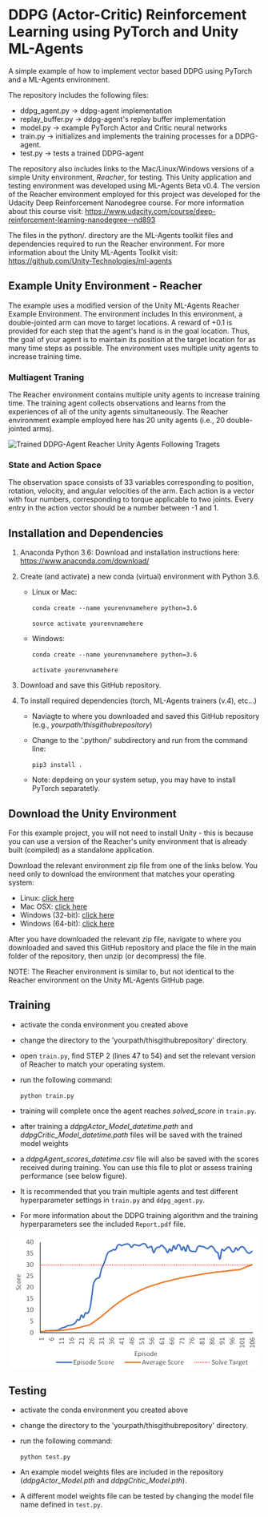 # DDPG (Actor-Critic) Reinforcement Learning using PyTorch and Unity ML-Agents
A simple example of how to implement vector based DDPG using PyTorch and a ML-Agents environment.

The repository includes the following files:
- ddpg_agent.py -> ddpg-agent implementation
- replay_buffer.py -> ddpg-agent's replay buffer implementation
- model.py -> example PyTorch Actor and Critic neural networks
- train.py -> initializes and implements the training processes for a DDPG-agent.
- test.py -> tests a trained DDPG-agent

The repository also includes links to the Mac/Linux/Windows versions of a simple Unity environment, *Reacher*, for testing.
This Unity application and testing environment was developed using ML-Agents Beta v0.4. The version of the Reacher environment employed for this project was developed for the Udacity Deep Reinforcement Nanodegree course. For more information about this course visit: https://www.udacity.com/course/deep-reinforcement-learning-nanodegree--nd893

The files in the python/. directory are the ML-Agents toolkit files and dependencies required to run the Reacher environment.
For more information about the Unity ML-Agents Toolkit visit: https://github.com/Unity-Technologies/ml-agents

## Example Unity Environment - Reacher
The example uses a modified version of the Unity ML-Agents Reacher Example Environment.
The environment includes In this environment, a double-jointed arm can move to target locations. 
A reward of +0.1 is provided for each step that the agent's hand is in the goal location. 
Thus, the goal of your agent is to maintain its position at the target location for as many 
time steps as possible. The environment uses multiple unity agents to increase training time.

### Multiagent Traning
The Reacher environment contains multiple unity agents to increase training time. The training agent collects observations and learns from the experiences of all of the unity agents simultaneously. The Reacher environment example employed here has 20 unity agents (i.e., 20 double-jointed arms).

![Trained DDPG-Agent Reacher Unity Agents Following Tragets](media/reachertask.gif)

### State and Action Space
The observation space consists of 33 variables corresponding to
position, rotation, velocity, and angular velocities of the arm. 
Each action is a vector with four numbers, corresponding to torque 
applicable to two joints. Every entry in the action vector should 
be a number between -1 and 1. 

## Installation and Dependencies
1. Anaconda Python 3.6: Download and installation instructions here: https://www.anaconda.com/download/

2. Create (and activate) a new conda (virtual) environment with Python 3.6.
	- Linux or Mac:
	
		`conda create --name yourenvnamehere python=3.6`
	
		`source activate yourenvnamehere`

	- Windows:
	
		`conda create --name yourenvnamehere python=3.6`
	
		`activate yourenvnamehere`

3. Download and save this GitHub repository.

4. To install required dependencies (torch, ML-Agents trainers (v.4), etc...)
	- Naviagte to where you downloaded and saved this GitHub repository (e.g., *yourpath/thisgithubrepository*) 
	- Change to the '.python/' subdirectory and run from the command line:
	
		`pip3 install .`

	- Note: depdeing on your system setup, you may have to install PyTorch separatetly. 
		
## Download the Unity Environment
For this example project, you will not need to install Unity - this is because you can use a version of the Reacher's unity environment that is already built (compiled) as a standalone application. 

Download the relevant environment zip file from one of the links below. You need only to download the environment that matches your operating system:

- Linux: [click here](https://s3-us-west-1.amazonaws.com/udacity-drlnd/P2/Reacher/Reacher_Linux.zip)
- Mac OSX: [click here](https://s3-us-west-1.amazonaws.com/udacity-drlnd/P2/Reacher/Reacher.app.zip)
- Windows (32-bit): [click here](https://s3-us-west-1.amazonaws.com/udacity-drlnd/P2/Reacher/Reacher_Windows_x86.zip)
- Windows (64-bit): [click here](https://s3-us-west-1.amazonaws.com/udacity-drlnd/P2/Reacher/Reacher_Windows_x86_64.zip)

After you have downloaded the relevant zip file, navigate to where you downloaded and saved this GitHub repository and place the file in the main folder of the repository, then unzip (or decompress) the file.

NOTE: The Reacher environment is similar to, but not identical to the Reacher environment on the Unity ML-Agents GitHub page. 

## Training
 - activate the conda environment you created above
 - change the directory to the 'yourpath/thisgithubrepository' directory.
 - open `train.py`, find STEP 2 (lines 47 to 54) and set the relevant version of Reacher to match your operating system.
 - run the following command:
 
 	`python train.py`
	
 - training will complete once the agent reaches *solved_score* in `train.py`.
 - after training a *ddpgActor_Model_datetime.path* and *ddpgCritic_Model_datetime.path* files will be saved with the trained model weights
 - a *ddpgAgent_scores_datetime.csv* file will also be saved with the scores received during training. You can use this file to plot or assess training performance (see below figure).
 - It is recommended that you train multiple agents and test different hyperparameter settings in `train.py` and `ddpg_agent.py`.
 - For more information about the DDPG training algorithm and the training hyperparameters see the included `Report.pdf` file.

 ![Example of agent performance (score) as a function of training episodes](media/exampleTrainingScoresGraph.png)


## Testing
 - activate the conda environment you created above
 - change the directory to the 'yourpath/thisgithubrepository' directory.
 - run the following command:
 
 	`python test.py`
	
 - An example model weights files are included in the repository (*ddpgActor_Model.pth* and *ddpgCritic_Model.pth*).
 - A different model weights file can be tested by changing the model file name defined in `test.py`.
